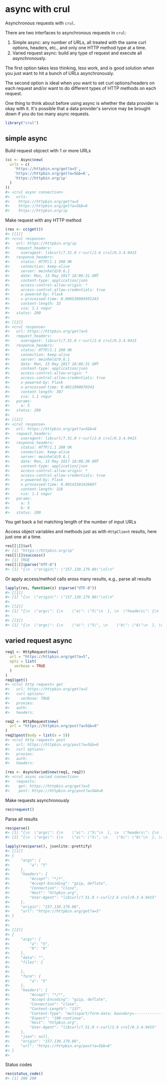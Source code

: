 <!--
%\VignetteIndexEntry{async with crul}
%\VignetteEngine{knitr::rmarkdown}
%\VignetteEncoding{UTF-8}
-->

async with crul
===============



Asynchronous requests with `crul`.

There are two interfaces to asynchronous requests in `crul`:

1. Simple async: any number of URLs, all treated with the same curl options, 
headers, etc., and only one HTTP method type at a time.
2. Varied request async: build any type of request and execute all asynchronously.

The first option takes less thinking, less work, and is good solution when you 
just want to hit a bunch of URLs asynchronously.

The second option is ideal when you want to set curl options/headers on each 
request and/or want to do different types of HTTP methods on each request.

One thing to think about before using async is whether the data provider is 
okay with it. It's possible that a data provider's service may be brought down
if you do too many async requests. 


```r
library("crul")
```

## simple async

Build request objcect with 1 or more URLs




```r
(cc <- Async$new(
  urls = c(
    'https://httpbin.org/get?a=5',
    'https://httpbin.org/get?a=5&b=6',
    'https://httpbin.org/ip'
  )
))
#> <crul async connection> 
#>   urls: 
#>    https://httpbin.org/get?a=5
#>    https://httpbin.org/get?a=5&b=6
#>    https://httpbin.org/ip
```

Make request with any HTTP method


```r
(res <- cc$get())
#> [[1]]
#> <crul response> 
#>   url: https://httpbin.org/ip
#>   request_headers: 
#>     useragent: libcurl/7.51.0 r-curl/2.6 crul/0.3.4.9415
#>   response_headers: 
#>     status: HTTP/1.1 200 OK
#>     connection: keep-alive
#>     server: meinheld/0.6.1
#>     date: Mon, 15 May 2017 18:06:31 GMT
#>     content-type: application/json
#>     access-control-allow-origin: *
#>     access-control-allow-credentials: true
#>     x-powered-by: Flask
#>     x-processed-time: 0.000530004501343
#>     content-length: 33
#>     via: 1.1 vegur
#>   status: 200
#> 
#> [[2]]
#> <crul response> 
#>   url: https://httpbin.org/get?a=5
#>   request_headers: 
#>     useragent: libcurl/7.51.0 r-curl/2.6 crul/0.3.4.9415
#>   response_headers: 
#>     status: HTTP/1.1 200 OK
#>     connection: keep-alive
#>     server: meinheld/0.6.1
#>     date: Mon, 15 May 2017 18:06:31 GMT
#>     content-type: application/json
#>     access-control-allow-origin: *
#>     access-control-allow-credentials: true
#>     x-powered-by: Flask
#>     x-processed-time: 0.0011990070343
#>     content-length: 307
#>     via: 1.1 vegur
#>   params: 
#>     a: 5
#>   status: 200
#> 
#> [[3]]
#> <crul response> 
#>   url: https://httpbin.org/get?a=5&b=6
#>   request_headers: 
#>     useragent: libcurl/7.51.0 r-curl/2.6 crul/0.3.4.9415
#>   response_headers: 
#>     status: HTTP/1.1 200 OK
#>     connection: keep-alive
#>     server: meinheld/0.6.1
#>     date: Mon, 15 May 2017 18:06:30 GMT
#>     content-type: application/json
#>     access-control-allow-origin: *
#>     access-control-allow-credentials: true
#>     x-powered-by: Flask
#>     x-processed-time: 0.00141501426697
#>     content-length: 326
#>     via: 1.1 vegur
#>   params: 
#>     a: 5
#>     b: 6
#>   status: 200
```

You get back a list matching length of the number of input URLs

Access object variables and methods just as with `HttpClient` results, here just one at a time.


```r
res[[1]]$url
#> [1] "https://httpbin.org/ip"
res[[1]]$success()
#> [1] TRUE
res[[1]]$parse("UTF-8")
#> [1] "{\n  \"origin\": \"157.130.179.86\"\n}\n"
```

Or apply access/method calls aross many results, e.g., parse all results


```r
lapply(res, function(z) z$parse("UTF-8"))
#> [[1]]
#> [1] "{\n  \"origin\": \"157.130.179.86\"\n}\n"
#> 
#> [[2]]
#> [1] "{\n  \"args\": {\n    \"a\": \"5\"\n  }, \n  \"headers\": {\n    \"Accept\": \"*/*\", \n    \"Accept-Encoding\": \"gzip, deflate\", \n    \"Connection\": \"close\", \n    \"Host\": \"httpbin.org\", \n    \"User-Agent\": \"libcurl/7.51.0 r-curl/2.6 crul/0.3.4.9415\"\n  }, \n  \"origin\": \"157.130.179.86\", \n  \"url\": \"https://httpbin.org/get?a=5\"\n}\n"
#> 
#> [[3]]
#> [1] "{\n  \"args\": {\n    \"a\": \"5\", \n    \"b\": \"6\"\n  }, \n  \"headers\": {\n    \"Accept\": \"*/*\", \n    \"Accept-Encoding\": \"gzip, deflate\", \n    \"Connection\": \"close\", \n    \"Host\": \"httpbin.org\", \n    \"User-Agent\": \"libcurl/7.51.0 r-curl/2.6 crul/0.3.4.9415\"\n  }, \n  \"origin\": \"157.130.179.86\", \n  \"url\": \"https://httpbin.org/get?a=5&b=6\"\n}\n"
```

## varied request async


```r
req1 <- HttpRequest$new(
  url = "https://httpbin.org/get?a=5",
  opts = list(
    verbose = TRUE
  )
)
req1$get()
#> <crul http request> get
#>   url: https://httpbin.org/get?a=5
#>   curl options: 
#>     verbose: TRUE
#>   proxies: 
#>   auth: 
#>   headers:

req2 <- HttpRequest$new(
  url = "https://httpbin.org/post?a=5&b=6"
)
req2$post(body = list(a = 5))
#> <crul http request> post
#>   url: https://httpbin.org/post?a=5&b=6
#>   curl options: 
#>   proxies: 
#>   auth: 
#>   headers:

(res <- AsyncVaried$new(req1, req2))
#> <crul async varied connection> 
#>   requests: 
#>    get: https://httpbin.org/get?a=5 
#>    post: https://httpbin.org/post?a=5&b=6
```

Make requests asynchronously


```r
res$request()
```

Parse all results


```r
res$parse()
#> [1] "{\n  \"args\": {\n    \"a\": \"5\"\n  }, \n  \"headers\": {\n    \"Accept\": \"*/*\", \n    \"Accept-Encoding\": \"gzip, deflate\", \n    \"Connection\": \"close\", \n    \"Host\": \"httpbin.org\", \n    \"User-Agent\": \"libcurl/7.51.0 r-curl/2.6 crul/0.3.4.9415\"\n  }, \n  \"origin\": \"157.130.179.86\", \n  \"url\": \"https://httpbin.org/get?a=5\"\n}\n"                                                                                                                                                                                                                                                                                                       
#> [2] "{\n  \"args\": {\n    \"a\": \"5\", \n    \"b\": \"6\"\n  }, \n  \"data\": \"\", \n  \"files\": {}, \n  \"form\": {\n    \"a\": \"5\"\n  }, \n  \"headers\": {\n    \"Accept\": \"*/*\", \n    \"Accept-Encoding\": \"gzip, deflate\", \n    \"Connection\": \"close\", \n    \"Content-Length\": \"137\", \n    \"Content-Type\": \"multipart/form-data; boundary=------------------------a149a0589f7861b1\", \n    \"Expect\": \"100-continue\", \n    \"Host\": \"httpbin.org\", \n    \"User-Agent\": \"libcurl/7.51.0 r-curl/2.6 crul/0.3.4.9415\"\n  }, \n  \"json\": null, \n  \"origin\": \"157.130.179.86\", \n  \"url\": \"https://httpbin.org/post?a=5&b=6\"\n}\n"
```


```r
lapply(res$parse(), jsonlite::prettify)
#> [[1]]
#> {
#>     "args": {
#>         "a": "5"
#>     },
#>     "headers": {
#>         "Accept": "*/*",
#>         "Accept-Encoding": "gzip, deflate",
#>         "Connection": "close",
#>         "Host": "httpbin.org",
#>         "User-Agent": "libcurl/7.51.0 r-curl/2.6 crul/0.3.4.9415"
#>     },
#>     "origin": "157.130.179.86",
#>     "url": "https://httpbin.org/get?a=5"
#> }
#>  
#> 
#> [[2]]
#> {
#>     "args": {
#>         "a": "5",
#>         "b": "6"
#>     },
#>     "data": "",
#>     "files": {
#> 
#>     },
#>     "form": {
#>         "a": "5"
#>     },
#>     "headers": {
#>         "Accept": "*/*",
#>         "Accept-Encoding": "gzip, deflate",
#>         "Connection": "close",
#>         "Content-Length": "137",
#>         "Content-Type": "multipart/form-data; boundary=------------------------a149a0589f7861b1",
#>         "Expect": "100-continue",
#>         "Host": "httpbin.org",
#>         "User-Agent": "libcurl/7.51.0 r-curl/2.6 crul/0.3.4.9415"
#>     },
#>     "json": null,
#>     "origin": "157.130.179.86",
#>     "url": "https://httpbin.org/post?a=5&b=6"
#> }
#> 
```

Status codes


```r
res$status_code()
#> [1] 200 200
```
